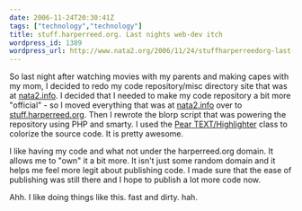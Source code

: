 ```yaml
---
date: 2006-11-24T20:30:41Z
tags: ["technology","technology"]
title: stuff.harperreed.org. Last nights web-dev itch
wordpress_id: 1389
wordpress_url: http://www.nata2.org/2006/11/24/stuffharperreedorg-last-nights-web-dev-itch/
---
```


<p>So last night after watching movies with my parents and making capes with my mom, I decided to redo my code repository/misc directory site that was at <a href="https://web.archive.org/web/20030814003134/http://www.nata2.info//">nata2.info</a>. I decided that I needed to make my code repository a bit more "official" - so I moved everything that was at <a href="https://web.archive.org/web/20030814003134/http://www.nata2.info//">nata2.info</a> over to <a href="http://stuff.harperreed.org">stuff.harperreed.org</a>. Then&nbsp;I rewrote the blorp script that was powering the repository using PHP and smarty. I used the <a href="http://pear.php.net/package/Text_Highlighter/">Pear TEXT/Highlighter</a> class to colorize the source code. It is pretty awesome. </p> <p>I like having my code and what not under the harperreed.org domain. It allows me to "own" it a bit more. It isn't just some random domain and it helps me feel more legit about publishing code. I made sure that the ease of publishing was still there and I hope to publish a lot more code now. </p> <p>Ahh. I like doing things like this. fast and dirty. hah. </p>
